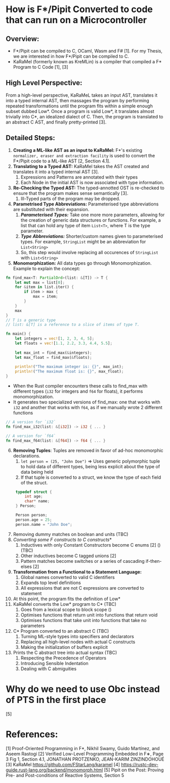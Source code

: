 # How is F*/Pipit Converted to code that can run on a Microcontroller
## Overview:
- F*/Pipit can be compiled to C, OCaml, Wasm and F# [1]. For my Thesis, we are interested in how F*/Pipit can be compiled to C.
- KaRaMel (formerly known as KreMLin) is a compiler that compiled a F* Program to C Code [1], [3]

## High Level Perspective: 
From a high-level perspective, KaRaMeL takes an input AST, translates it into a typed internal AST, then massages the program by performing repeated transformations until the program fits within a simple enough subset dubbed Low*. Once a program is valid Low*, it translates almost trivially into C*, an idealized dialect of C. Then, the program is translated to an abstract C AST, and finally pretty-printed [3].
## Detailed Steps:
1. **Creating a ML-like AST as an input to KaRaMel:** F*'s existing `normalizer, eraser and extraction facility` is used to convert the F*/Pipit code to a ML-like AST [2, Section 4.1].
2. **Translating to a Typed AST:** KaRaMel takes the AST created and translates it into a typed internal AST [3].
   1. Expressions and Patterns are annotated with their types
   2. Each Node in the initial AST is now associated with type information.
3. **Re-Checking the Typed AST:** The typed-annotted OST is re-checked to ensure that the program makes sense semantically [3].
   1. Ill-Typed parts of the program may be dropped.
4. **Parametrised Type Abbreviations:** Parameterised type abbreviations are substituted with their expansion. 
   1. ***Parameterised Types:*** Take one more more parameters, allowing for the creation of generic data structures or functions. For example, a list that can hold any type of item `List<T>`, where T is the type parameter.
   2. ***Type Abbreviations:*** Shorter/custom names given to parameterised types. For example, `StringList` might be an abbreviation for `List<String>`
   3. So, this step would involve replacing all occurences of `StringList` with `List<String>`
5. **Monomorphization:** All data types go through Monomorphization. Example to explain the concept:
```rust
fn find_max<T: PartialOrd>(list: &[T]) -> T {
    let mut max = list[0];
    for &item in list.iter() {
        if item > max {
            max = item;
        }
    }
    max
}
// T is a generic type
// list: &[T] is a reference to a slice of items of type T.

fn main() {
    let integers = vec![1, 2, 3, 4, 5];
    let floats = vec![1.1, 2.2, 3.3, 4.4, 5.5];
    
    let max_int = find_max(&integers);
    let max_float = find_max(&floats);
    
    println!("The maximum integer is: {}", max_int);
    println!("The maximum float is: {}", max_float);
}
```
- When the Rust compiler encounters these calls to find_max with different types (`i32` for integers and `f64` for floats), it performs monomorphization. 
- It generates two specialized versions of find_max: one that works with `i32` and another that works with `f64`, as if we manually wrote 2 different functions 

```rust
// A version for `i32`
fn find_max_i32(list: &[i32]) -> i32 { ... }

// A version for `f64`
fn find_max_f64(list: &[f64]) -> f64 { ... }
```

6. **Removing Tuples**: Tuples are removed in favor of ad-hoc monomorphic declarations. 
   1. `let person = (25, "John Doe")` => Uses generic polymorphic tuple to hold data of different types, being less explicit about the type of data being held
   2. If that tuple is converted to a struct, we know the type of each field of the struct.
   ```C
    typedef struct {
        int age;
        char* name;
    } Person;

    Person person;
    person.age = 25;
    person.name = "John Doe";
   ```
7. Removing dummy matches on boolean and units (TBC)
8. **Converting some F* constructs to C constructs**
   1. Inductives with only Constant Constructors become C enums [2] (<Research more about Inductive Types in Functional Programming>) (TBC)
   2. Other inductives become C tagged unions [2]
   3. Pattern matches become switches or a series of cascading if-then-elses [2]
9.  **Transformation from a Functional to a Statement Language:** 
    1.  Global names converted to valid C identifiers
    2.  Expands top level definitions
    3.  All expressions that are not C expressions are converted to statement 
10. At this point, the program fits the definition of Low*
11. KaRaMel converts the Low* program to C* (TBC)
    1.  Goes from a lexical scope to block scope (<Research more about lexical vs block scopes>)
    2.  Optimises functions that return unit into functions that return void
    3.  Optimises functions that take unit into functions that take no parameters
12. C* Program converted to an abstract C (TBC)
    1.  Turning ML-style types into specifiers and declarators
    2.  Replacing all high-level nodes with actual C constructs
    3.  Making the initialization of buffers explicit
13. Prints the C abstract tree into actual syntax (TBC)
    1.  Respecting the Precedence of Operators
    2.  Introducing Sensible Indentation
    3.  Dealing with C abmiguities

# Why do we need to use Obc instead of PTS in the first place
[5]



# References:
[1] Proof-Oriented Programming in F*, Nikhil Swamy, Guido Martínez, and Aseem Rastogi
[2] Verified Low-Level Programming Embedded in F∗, Page 3 Fig 1, Section 4.1, JONATHAN PROTZENKO, JEAN-KARIM ZINZINDOHOUÉ
[3] KaRaMel https://github.com/FStarLang/karamel
[4] https://rustc-dev-guide.rust-lang.org/backend/monomorph.html
[5] Pipit on the Post: Proving Pre- and Post-conditions of Reactive Systems, Section 5